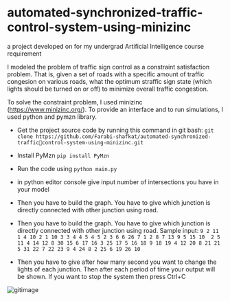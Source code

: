 # automated-synchronized-traffic-control-system-using-minizinc
a project developed on for my undergrad Artificial Intelligence course requirement

I modeled the problem of traffic sign control as a constraint satisfaction problem. That is, given a set of roads with a specific amount of traffic congesion on various roads, what the optimum straffic sign state (which lights should be turned on or off) to minimize overall traffic congestion.

To solve the constraint problem, I used minizinc (https://www.minizinc.org/). To provide an interface and to run simulations, I used python and pymzn library.

* Get the project source code by running this command in git bash: 
`
git clone https://github.com/Farabi-shafkat/automated-synchronized-trafficcontrol-system-using-minizinc.git
`

* Install PyMzn 
`
pip install PyMzn
`
* Run the code using
`
python main.py
`
* in python editor console give input number of intersections you have in your 
model

* Then you have to build the graph. You have to give which junction is directly 
connected with other junction using road.

* Then you have to build the graph. You have to give which junction is directly 
connected with other junction using road. Sample input: 
`
9
2 11 1 4 10 2
1 10 3 3 4 4 5 4 5
2 3 6 6 26 7
1 2 8 7 13 9 5 15 10 
2 5 11 4 14 12 8 30 15 6 17 16
3 25 17 5 16 18 9 18 19
4 12 20 8 21 21 
5 31 22 7 22 23 9 4 24
8 2 25 6 19 26
10
`
* Then you have to give after how many second you want to change the lights of 
each junction. Then after each period of time your output will be shown. If you 
want to stop the system then press Ctrl+C


![gitimage](https://user-images.githubusercontent.com/37882738/137685488-0519a12b-8511-4d53-96d5-a2d07b765aed.png)







